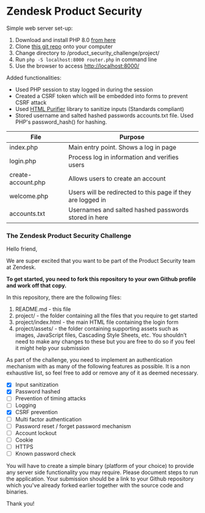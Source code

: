 # Zendesk Product Security

Simple web server set-up:
1. Download and install PHP 8.0 [from here](https://www.php.net/downloads)
2. Clone [this git repo](https://github.com/hussain1998/product_security_challenge) onto your computer
3. Change directory to /product_security_challenge/project/
4. Run `php -S localhost:8000 router.php` in command line
5. Use the browser to access [http://localhost:8000/](http://localhost:8000/) 

Added functionalities:
- Used PHP session to stay logged in during the session
- Created a CSRF token which will be embedded into forms to prevent CSRF attack
- Used [HTML Purifier](http://htmlpurifier.org/) library to sanitize inputs (Standards compliant)
- Stored username and salted hashed passwords accounts.txt file. Used PHP's password_hash() for hashing.

| File               | Purpose                                                     |
|--------------------|-------------------------------------------------------------|
| index.php          | Main entry point. Shows a log in page                       |
| login.php          | Process log in information and verifies users               |
| create-account.php | Allows users to create an account                           |
| welcome.php        | Users will be redirected to this page if they are logged in |
| accounts.txt       | Usernames and salted hashed passwords stored in here        |


### The Zendesk Product Security Challenge

Hello friend,

We are super excited that you want to be part of the Product Security team at Zendesk.

**To get started, you need to fork this repository to your own Github profile and work off that copy.**

In this repository, there are the following files:
1. README.md - this file
2. project/ - the folder containing all the files that you require to get started
3. project/index.html - the main HTML file containing the login form
4. project/assets/ - the folder containing supporting assets such as images, JavaScript files, Cascading Style Sheets, etc. You shouldn’t need to make any changes to these but you are free to do so if you feel it might help your submission

As part of the challenge, you need to implement an authentication mechanism with as many of the following features as possible. It is a non exhaustive list, so feel free to add or remove any of it as deemed necessary.

- [X] Input sanitization
- [X] Password hashed
- [ ] Prevention of timing attacks
- [ ] Logging
- [X] CSRF prevention
- [ ] Multi factor authentication
- [ ] Password reset / forget password mechanism
- [ ] Account lockout
- [ ] Cookie
- [ ] HTTPS
- [ ] Known password check

You will have to create a simple binary (platform of your choice) to provide any server side functionality you may require. Please document steps to run the application. Your submission should be a link to your Github repository which you've already forked earlier together with the source code and binaries.

Thank you!
